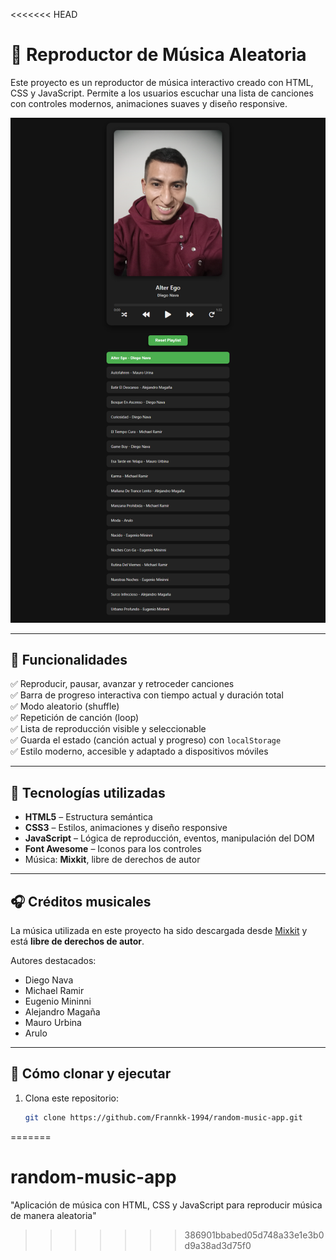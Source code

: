 <<<<<<< HEAD
# 🎵 Reproductor de Música Aleatoria

Este proyecto es un reproductor de música interactivo creado con HTML, CSS y JavaScript. Permite a los usuarios escuchar una lista de canciones con controles modernos, animaciones suaves y diseño responsive.

![](screnshot.png)

---

## 🚀 Funcionalidades

✅ Reproducir, pausar, avanzar y retroceder canciones  
✅ Barra de progreso interactiva con tiempo actual y duración total  
✅ Modo aleatorio (shuffle)  
✅ Repetición de canción (loop)  
✅ Lista de reproducción visible y seleccionable  
✅ Guarda el estado (canción actual y progreso) con `localStorage`  
✅ Estilo moderno, accesible y adaptado a dispositivos móviles

---

## 🧰 Tecnologías utilizadas

- **HTML5** – Estructura semántica
- **CSS3** – Estilos, animaciones y diseño responsive
- **JavaScript** – Lógica de reproducción, eventos, manipulación del DOM
- **Font Awesome** – Iconos para los controles
- Música: **Mixkit**, libre de derechos de autor
---

## 🎧 Créditos musicales

La música utilizada en este proyecto ha sido descargada desde [Mixkit](https://mixkit.co/) y está **libre de derechos de autor**.

Autores destacados:

- Diego Nava
- Michael Ramir
- Eugenio Mininni
- Alejandro Magaña
- Mauro Urbina
- Arulo

---


## 📂 Cómo clonar y ejecutar

1. Clona este repositorio:
   ```bash
   git clone https://github.com/Frannkk-1994/random-music-app.git
=======
# random-music-app
"Aplicación de música con HTML, CSS y JavaScript para reproducir música de manera aleatoria"
>>>>>>> 386901bbabed05d748a33e1e3b0d9a38ad3d75f0
